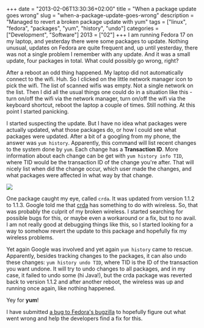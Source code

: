 +++
date = "2013-02-06T13:30:36+02:00"
title = "When a package update goes wrong"
slug = "when-a-package-update-goes-wrong"
description = "Managed to revert a broken package update with yum"
tags = ["linux", "fedora", "packages", "yum", "history", "undo"]
categories = ["Development", "Software"]
2013 = ["02"]
+++
I am running Fedora 17 on my laptop, and yesterday there were some packages to update. Nothing unusual, updates on Fedora are quite frequent and, up until yesterday, there was not a single problem I remember with any update. And it was a small update, four packages in total. What could possibly go wrong, right?

After a reboot an odd thing happened. My laptop did not automatically connect to the wifi. Huh. So I clicked on the little network manager icon to pick the wifi. The list of scanned wifis was empty. Not a single network on the list. Then I did all the usual things one could do in a situation like this - turn on/off the wifi via the network manager, turn on/off the wifi via the keyboard shortcut, reboot the laptop a couple of times. Still nothing. At this point I started panicking.

I started suspecting the update. But I have no idea what packages were actually updated, what those packages do, or how I could see what packages were updated. After a bit of a googling from my phone, the answer was <code>yum history</code>. Apparently, this command will list recent changes to the system done by <code>yum</code>. Each change has a <b>Transaction ID</b>. More information about each change can be get with <code>yum history info TID</code>, where TID would be the transaction ID of the change you're after. That will nicely list when did the change occur, which user made the changes, and what packages were affected in what way by that change.

<img style="cursor: default;" unselectable="on" src="http://robertbasic.com/static/img/posts/yumhistory.png" style="float:right;">

One package caught my eye, called <code>crda</code>. It was updated from version 1.1.2 to 1.1.3. Google told me that <a href="http://wireless.kernel.org/en/developers/Regulatory/CRDA">crda</a> has something to do with wireless. So, that was probably the culprit of my broken wireless. I started searching for possible bugs for this, or maybe even a workaround or a fix, but to no avail. I am not really good at debugging things like this, so I started looking for a way to somehow revert the update to this package and hopefully fix my wireless problems.

Yet again Google was involved and yet again <code>yum history</code> came to rescue. Apparently, besides tracking changes to the packages, it can also undo these changes: <code>yum history undo TID</code>, where TID is the ID of the transaction you want undone. It will try to undo changes to all packages, and in my case, it failed to undo some (hi Java!), but the crda package was reverted back to version 1.1.2 and after another reboot, the wireless was up and running once again, like nothing happened.

Yey for <b>yum</b>!

I have submitted <a href="https://bugzilla.redhat.com/show_bug.cgi?id=908267">a bug to Fedora's bugzilla</a> to hopefully figure out what went wrong and help the developers find a fix for this.

